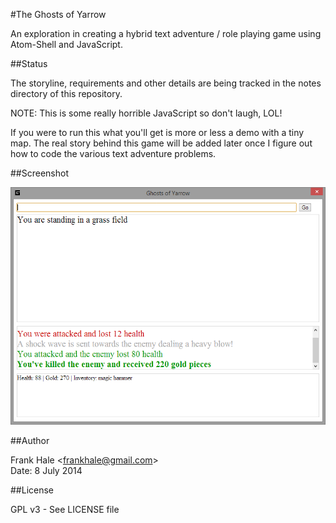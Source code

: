 #The Ghosts of Yarrow

An exploration in creating a  hybrid text adventure / role playing game using Atom-Shell
and JavaScript.

##Status

The storyline, requirements and other details are being tracked in the notes directory
of this repository.

NOTE: This is some really horrible JavaScript so don't laugh, LOL!

If you were to run this what you'll get is more or less a demo with a tiny map. The real
story behind this game will be added later once I figure out how to code the various 
text adventure problems.

##Screenshot

<img src="screenshots/ghosts-of-yarrow-screenshot.png" alt="ghosts of yarrow screenshot"></img>

##Author

Frank Hale &lt;frankhale@gmail.com&gt;  
Date: 8 July 2014

##License

GPL v3 - See LICENSE file